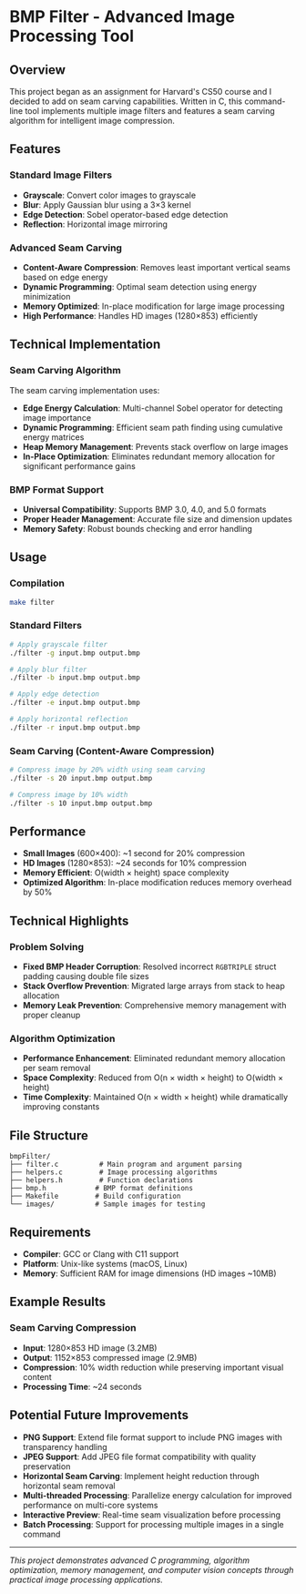 # BMP Filter - Advanced Image Processing Tool

## Overview

This project began as an assignment for Harvard's CS50 course and I decided to add on seam carving capabilities. Written in C, this command-line tool implements multiple image filters and features a  seam carving algorithm for intelligent image compression.

## Features

### Standard Image Filters
- **Grayscale**: Convert color images to grayscale
- **Blur**: Apply Gaussian blur using a 3×3 kernel
- **Edge Detection**: Sobel operator-based edge detection
- **Reflection**: Horizontal image mirroring

### Advanced Seam Carving
- **Content-Aware Compression**: Removes least important vertical seams based on edge energy
- **Dynamic Programming**: Optimal seam detection using energy minimization
- **Memory Optimized**: In-place modification for large image processing
- **High Performance**: Handles HD images (1280×853) efficiently

## Technical Implementation

### Seam Carving Algorithm
The seam carving implementation uses:
- **Edge Energy Calculation**: Multi-channel Sobel operator for detecting image importance
- **Dynamic Programming**: Efficient seam path finding using cumulative energy matrices
- **Heap Memory Management**: Prevents stack overflow on large images
- **In-Place Optimization**: Eliminates redundant memory allocation for significant performance gains

### BMP Format Support
- **Universal Compatibility**: Supports BMP 3.0, 4.0, and 5.0 formats
- **Proper Header Management**: Accurate file size and dimension updates
- **Memory Safety**: Robust bounds checking and error handling

## Usage

### Compilation
```bash
make filter
```

### Standard Filters
```bash
# Apply grayscale filter
./filter -g input.bmp output.bmp

# Apply blur filter
./filter -b input.bmp output.bmp

# Apply edge detection
./filter -e input.bmp output.bmp

# Apply horizontal reflection
./filter -r input.bmp output.bmp
```

### Seam Carving (Content-Aware Compression)
```bash
# Compress image by 20% width using seam carving
./filter -s 20 input.bmp output.bmp

# Compress image by 10% width
./filter -s 10 input.bmp output.bmp
```

## Performance

- **Small Images** (600×400): ~1 second for 20% compression
- **HD Images** (1280×853): ~24 seconds for 10% compression
- **Memory Efficient**: O(width × height) space complexity
- **Optimized Algorithm**: In-place modification reduces memory overhead by 50%

## Technical Highlights

### Problem Solving
- **Fixed BMP Header Corruption**: Resolved incorrect `RGBTRIPLE` struct padding causing double file sizes
- **Stack Overflow Prevention**: Migrated large arrays from stack to heap allocation
- **Memory Leak Prevention**: Comprehensive memory management with proper cleanup

### Algorithm Optimization
- **Performance Enhancement**: Eliminated redundant memory allocation per seam removal
- **Space Complexity**: Reduced from O(n × width × height) to O(width × height)
- **Time Complexity**: Maintained O(n × width × height) while dramatically improving constants

## File Structure

```
bmpFilter/
├── filter.c          # Main program and argument parsing
├── helpers.c         # Image processing algorithms
├── helpers.h         # Function declarations
├── bmp.h            # BMP format definitions
├── Makefile         # Build configuration
└── images/          # Sample images for testing
```

## Requirements

- **Compiler**: GCC or Clang with C11 support
- **Platform**: Unix-like systems (macOS, Linux)
- **Memory**: Sufficient RAM for image dimensions (HD images ~10MB)

## Example Results

### Seam Carving Compression
- **Input**: 1280×853 HD image (3.2MB)
- **Output**: 1152×853 compressed image (2.9MB)
- **Compression**: 10% width reduction while preserving important visual content
- **Processing Time**: ~24 seconds

## Potential Future Improvements

- **PNG Support**: Extend file format support to include PNG images with transparency handling
- **JPEG Support**: Add JPEG file format compatibility with quality preservation
- **Horizontal Seam Carving**: Implement height reduction through horizontal seam removal
- **Multi-threaded Processing**: Parallelize energy calculation for improved performance on multi-core systems
- **Interactive Preview**: Real-time seam visualization before processing
- **Batch Processing**: Support for processing multiple images in a single command

---

*This project demonstrates advanced C programming, algorithm optimization, memory management, and computer vision concepts through practical image processing applications.* 